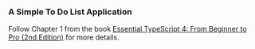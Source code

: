### A Simple To Do List Application
Follow Chapter 1 from the book [Essential TypeScript 4: From Beginner to Pro (2nd Edition)](https://www.amazon.com/Essential-TypeScript-4-Beginner-Pro/dp/148427010X/) for more details.
